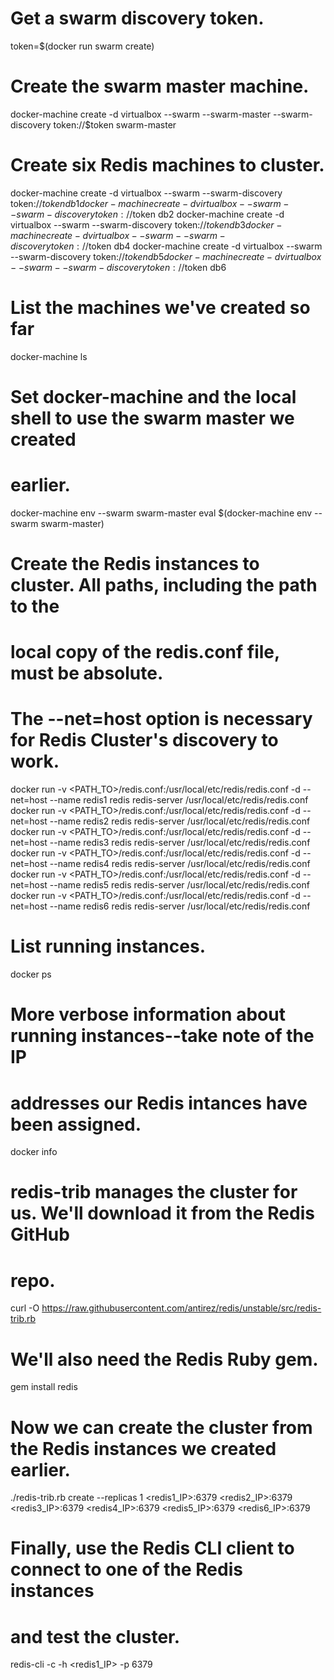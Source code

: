 # Get a swarm discovery token.
token=$(docker run swarm create)

# Create the swarm master machine.
docker-machine create -d virtualbox --swarm --swarm-master --swarm-discovery token://$token swarm-master

# Create six Redis machines to cluster.
docker-machine create -d virtualbox --swarm --swarm-discovery token://$token db1
docker-machine create -d virtualbox --swarm --swarm-discovery token://$token db2
docker-machine create -d virtualbox --swarm --swarm-discovery token://$token db3
docker-machine create -d virtualbox --swarm --swarm-discovery token://$token db4
docker-machine create -d virtualbox --swarm --swarm-discovery token://$token db5
docker-machine create -d virtualbox --swarm --swarm-discovery token://$token db6

# List the machines we've created so far
docker-machine ls

# Set docker-machine and the local shell to use the swarm master we created
# earlier.
docker-machine env --swarm swarm-master
eval $(docker-machine env --swarm swarm-master)

# Create the Redis instances to cluster. All paths, including the path to the
# local copy of the redis.conf file, must be absolute.
# The --net=host option is necessary for Redis Cluster's discovery to work.
docker run -v <PATH_TO>/redis.conf:/usr/local/etc/redis/redis.conf -d --net=host --name redis1 redis redis-server /usr/local/etc/redis/redis.conf
docker run -v <PATH_TO>/redis.conf:/usr/local/etc/redis/redis.conf -d --net=host --name redis2 redis redis-server /usr/local/etc/redis/redis.conf
docker run -v <PATH_TO>/redis.conf:/usr/local/etc/redis/redis.conf -d --net=host --name redis3 redis redis-server /usr/local/etc/redis/redis.conf
docker run -v <PATH_TO>/redis.conf:/usr/local/etc/redis/redis.conf -d --net=host --name redis4 redis redis-server /usr/local/etc/redis/redis.conf
docker run -v <PATH_TO>/redis.conf:/usr/local/etc/redis/redis.conf -d --net=host --name redis5 redis redis-server /usr/local/etc/redis/redis.conf
docker run -v <PATH_TO>/redis.conf:/usr/local/etc/redis/redis.conf -d --net=host --name redis6 redis redis-server /usr/local/etc/redis/redis.conf

# List running instances.
docker ps

# More verbose information about running instances--take note of the IP
# addresses our Redis intances have been assigned.
docker info

# redis-trib manages the cluster for us. We'll download it from the Redis GitHub
# repo.
curl -O https://raw.githubusercontent.com/antirez/redis/unstable/src/redis-trib.rb

# We'll also need the Redis Ruby gem.
gem install redis

# Now we can create the cluster from the Redis instances we created earlier.
./redis-trib.rb create --replicas 1 <redis1_IP>:6379 <redis2_IP>:6379 <redis3_IP>:6379 <redis4_IP>:6379 <redis5_IP>:6379 <redis6_IP>:6379

# Finally, use the Redis CLI client to connect to one of the Redis instances
# and test the cluster.
redis-cli -c -h <redis1_IP> -p 6379

